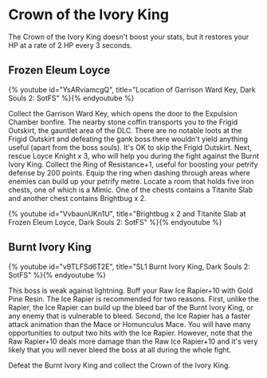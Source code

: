 # Crown of the Ivory King

The Crown of the Ivory King doesn't boost your stats, but it restores your HP at
a rate of 2 HP every 3 seconds.

## Frozen Eleum Loyce

{% youtube id="YsARviamcgQ", title="Location of Garrison Ward Key, Dark Souls 2: SotFS" %}{% endyoutube %}

Collect the Garrison Ward Key, which opens the door to the Expulsion Chamber
bonfire. The nearby stone coffin transports you to the Frigid Outskirt, the
gauntlet area of the DLC. There are no notable loots at the Frigid Outskirt and
defeating the gank boss there wouldn't yield anything useful (apart from the
boss souls). It's OK to skip the Frigid Outskirt. Next, rescue Loyce Knight x 3,
who will help you during the fight against the Burnt Ivory King. Collect the
Ring of Resistance+1, useful for boosting your petrify defense by 200 points.
Equip the ring when dashing through areas where enemies can build up your
petrify metre. Locate a room that holds five iron chests, one of which is a
Mimic. One of the chests contains a Titanite Slab and another chest contains
Brightbug x 2.

{% youtube id="VvbaunUKn1U", title="Brightbug x 2 and Titanite Slab at Frozen Eleum Loyce, Dark Souls 2: SotFS" %}{% endyoutube %}

## Burnt Ivory King

{% youtube id="v9TLFSd6T2E", title="SL1 Burnt Ivory King, Dark Souls 2: SotFS" %}{% endyoutube %}

This boss is weak against lightning. Buff your Raw Ice Rapier+10 with Gold Pine
Resin. The Ice Rapier is recommended for two reasons. First, unlike the Rapier,
the Ice Rapier can build up the bleed bar of the Burnt Ivory King, or any enemy
that is vulnerable to bleed. Second, the Ice Rapier has a faster attack
animation than the Mace or Homunculus Mace. You will have many opportunities to
output two hits with the Ice Rapier. However, note that the Raw Rapier+10 deals
more damage than the Raw Ice Rapier+10 and it's very likely that you will never
bleed the boss at all during the whole fight.

Defeat the Burnt Ivory King and collect the Crown of the Ivory King.
